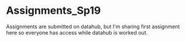 # Assignments_Sp19
Assignments are submitted on datahub, but I'm sharing first assignment here so everyone has access while datahub is worked out.
